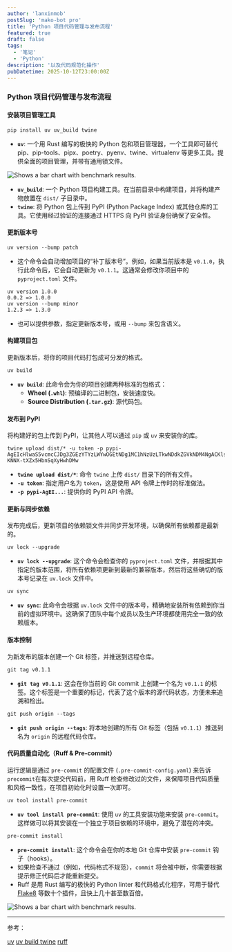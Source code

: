 ```yaml
---
author: 'lanxinmob' 
postSlug: 'mako-bot pro'
title: 'Python 项目代码管理与发布流程'
featured: true
draft: false
tags:
  - '笔记'
  - 'Python'
description: '以及代码规范化操作'
pubDatetime: 2025-10-12T23:00:00Z
---
```


### Python 项目代码管理与发布流程

#### 安装项目管理工具

```
pip install uv uv_build twine
```

- **`uv`**: 一个用 Rust 编写的极快的 Python 包和项目管理器，一个工具即可替代 pip、pip-tools、pipx、poetry、pyenv、twine、virtualenv 等更多工具。提供全面的项目管理，并带有通用锁文件。

![Shows a bar chart with benchmark results.](https://github.com/astral-sh/uv/assets/1309177/03aa9163-1c79-4a87-a31d-7a9311ed9310#only-dark)

- **`uv_build`**: 一个 Python 项目构建工具。在当前目录中构建项目，并将构建产物放置在 `dist/` 子目录中。
- **`twine`**: 将 Python 包上传到 PyPI (Python Package Index) 或其他仓库的工具。它使用经过验证的连接通过 HTTPS 向 PyPI 验证身份确保了安全性。

#### 更新版本号

```
uv version --bump patch
```

- 这个命令会自动增加项目的“补丁版本号”。例如，如果当前版本是 `v0.1.0`，执行此命令后，它会自动更新为 `v0.1.1`。这通常会修改你项目中的 `pyproject.toml` 文件。

```
uv version 1.0.0
0.0.2 => 1.0.0
uv version --bump minor
1.2.3 => 1.3.0
```

- 也可以提供参数，指定更新版本号，或用 `--bump` 来包含语义。

#### 构建项目包

更新版本后，将你的项目代码打包成可分发的格式。

```
uv build
```

- **`uv build`**: 此命令会为你的项目创建两种标准的包格式：
  - **Wheel (`.whl`)**: 预编译的二进制包，安装速度快。
  - **Source Distribution (`.tar.gz`)**: 源代码包。

#### 发布到 PyPI

将构建好的包上传到 PyPI，让其他人可以通过 `pip` 或 `uv` 来安装你的库。

```
twine upload dist/* -u token -p pypi-AgEIcHlwaS5vcmcCJDg3ZGEzYTYzLWYwOGEtNDg1MC1hNzUzLTkwNDdkZGVkNDM4NgACKlszLCIyNGE1MzEyMi01MzEwLTRiZDYtYWZkNy0yZTE3MTkwNWZmYWQiXQAABiAZ6rfYDXYfg00RCtXrcr-KNNX-tXZx5HbnSqXyHwhDMw
```

- **`twine upload dist/*`**: 命令 `twine` 上传 `dist/` 目录下的所有文件。
- **`-u token`**: 指定用户名为 `token`，这是使用 API 令牌上传时的标准做法。
- **`-p pypi-AgEI...`**: 提供你的 PyPI API 令牌。

#### 更新与同步依赖

发布完成后，更新项目的依赖锁文件并同步开发环境，以确保所有依赖都是最新的。

```
uv lock --upgrade
```

- **`uv lock --upgrade`**: 这个命令会检查你的 `pyproject.toml` 文件，并根据其中指定的版本范围，将所有依赖项更新到最新的兼容版本，然后将这些确切的版本号记录在 `uv.lock` 文件中。

```
uv sync
```

- **`uv sync`**: 此命令会根据 `uv.lock` 文件中的版本号，精确地安装所有依赖到你当前的虚拟环境中。这确保了团队中每个成员以及生产环境都使用完全一致的依赖版本。

#### 版本控制

为新发布的版本创建一个 Git 标签，并推送到远程仓库。

```
git tag v0.1.1
```

- **`git tag v0.1.1`**: 这会在你当前的 Git commit 上创建一个名为 `v0.1.1` 的标签。这个标签是一个重要的标记，代表了这个版本的源代码状态，方便未来追溯和检出。

```
git push origin --tags
```

- **`git push origin --tags`**: 将本地创建的所有 Git 标签（包括 `v0.1.1`）推送到名为 `origin` 的远程代码仓库。

#### 代码质量自动化（Ruff & Pre-commit）

运行逻辑是通过 `pre-commit` 的配置文件 (`.pre-commit-config.yaml`) 来告诉`precommit`在每次提交代码前，用 Ruff 检查修改过的文件，来保障项目代码质量和风格一致性，在项目初始化时设置一次即可。

```
uv tool install pre-commit
```

- **`uv tool install pre-commit`**: 使用 `uv` 的工具安装功能来安装 `pre-commit`。这样做可以将其安装在一个独立于项目依赖的环境中，避免了潜在的冲突。

```
pre-commit install
```

- **`pre-commit install`**: 这个命令会在你的本地 Git 仓库中安装 `pre-commit` 钩子（hooks）。
- 如果检查不通过（例如，代码格式不规范），`commit` 将会被中断，你需要根据提示修正代码后才能重新提交。
- Ruff 是用 Rust 编写的极快的 Python linter 和代码格式化程序，可用于替代 [Flake8](https://pypi.org/project/flake8/) 等数十个插件，且快上几十甚至数百倍。

![Shows a bar chart with benchmark results.](https://user-images.githubusercontent.com/1309177/232603514-c95e9b0f-6b31-43de-9a80-9e844173fd6a.svg#only-dark)

---

参考：

[uv](https://docs.astral.sh/uv/)  [uv build ](https://docs.astral.sh/uv/guides/package/) [twine](https://twine.readthedocs.io/en/stable/) [ruff](https://docs.astral.sh/ruff/)